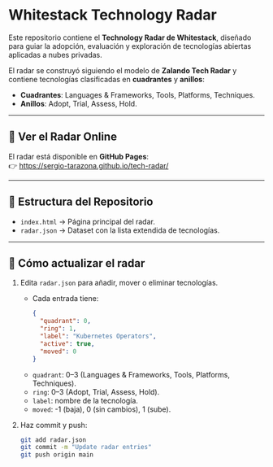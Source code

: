 # Whitestack Technology Radar

Este repositorio contiene el **Technology Radar de Whitestack**, diseñado para guiar la adopción, evaluación y exploración de tecnologías abiertas aplicadas a nubes privadas.

El radar se construyó siguiendo el modelo de **Zalando Tech Radar** y contiene tecnologías clasificadas en **cuadrantes** y **anillos**:

- **Cuadrantes**: Languages & Frameworks, Tools, Platforms, Techniques.
- **Anillos**: Adopt, Trial, Assess, Hold.

---

## 🚀 Ver el Radar Online

El radar está disponible en **GitHub Pages**:  
👉 https://sergio-tarazona.github.io/tech-radar/

---

## 📂 Estructura del Repositorio

- `index.html` → Página principal del radar.  
- `radar.json` → Dataset con la lista extendida de tecnologías.  

---

## 🔄 Cómo actualizar el radar

1. Edita `radar.json` para añadir, mover o eliminar tecnologías.  
   - Cada entrada tiene:
     ```json
     {
       "quadrant": 0,
       "ring": 1,
       "label": "Kubernetes Operators",
       "active": true,
       "moved": 0
     }
     ```
   - `quadrant`: 0–3 (Languages & Frameworks, Tools, Platforms, Techniques).  
   - `ring`: 0–3 (Adopt, Trial, Assess, Hold).  
   - `label`: nombre de la tecnología.  
   - `moved`: -1 (baja), 0 (sin cambios), 1 (sube).  

2. Haz commit y push:
   ```bash
   git add radar.json
   git commit -m "Update radar entries"
   git push origin main
